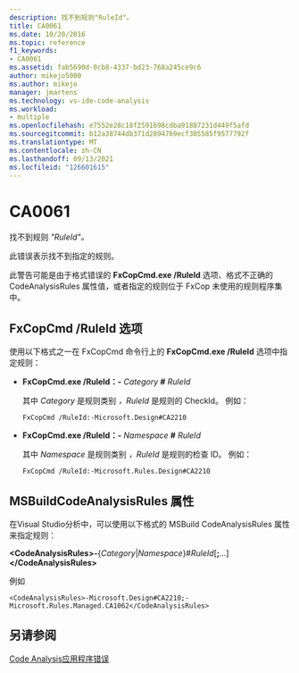 ```yaml
---
description: 找不到规则"RuleId"。
title: CA0061
ms.date: 10/20/2016
ms.topic: reference
f1_keywords:
- CA0061
ms.assetid: fab5690d-0cb8-4337-bd23-768a245ce9c6
author: mikejo5000
ms.author: mikejo
manager: jmartens
ms.technology: vs-ide-code-analysis
ms.workload:
- multiple
ms.openlocfilehash: e7552e28c18f2591698cdba91887231d449f5afd
ms.sourcegitcommit: b12a38744db371d2894769ecf305585f9577792f
ms.translationtype: MT
ms.contentlocale: zh-CN
ms.lasthandoff: 09/13/2021
ms.locfileid: "126601615"
---
```

# <a name="ca0061"></a>CA0061
找不到规则 *"RuleId"。*

此错误表示找不到指定的规则。

此警告可能是由于格式错误的 **FxCopCmd.exe /RuleId** 选项、格式不正确的 CodeAnalysisRules 属性值，或者指定的规则位于 FxCop 未使用的规则程序集中。

## <a name="fxcopcmd-ruleid-option"></a>FxCopCmd /RuleId 选项
使用以下格式之一在 FxCopCmd 命令行上的 **FxCopCmd.exe /RuleId** 选项中指定规则：

- **FxCopCmd.exe /RuleId：-** *Category* **#** *RuleId*

     其中 *Category* 是规则类别 *，RuleId* 是规则的 CheckId。 例如：

    ```
    FxCopCmd /RuleId:-Microsoft.Design#CA2210
    ```

- **FxCopCmd.exe /RuleId：-** *Namespace* **#** *RuleId*

     其中 *Namespace* 是规则类别 *，RuleId* 是规则的检查 ID。 例如：

    ```
    FxCopCmd /RuleId:-Microsoft.Rules.Design#CA2210
    ```

## <a name="msbuild-codeanalysisrules-property"></a>MSBuildCodeAnalysisRules 属性
在Visual Studio分析中，可以使用以下格式的 MSBuild CodeAnalysisRules 属性来指定规则：

**\<CodeAnalysisRules>-**{*Category*&#124;*Namespace*}#*RuleId*[**;**...]**\</CodeAnalysisRules>**

例如

```
<CodeAnalysisRules>-Microsoft.Design#CA2210;-Microsoft.Rules.Managed.CA1062</CodeAnalysisRules>
```

## <a name="see-also"></a>另请参阅
[Code Analysis应用程序错误](../code-quality/code-analysis-application-errors.md)
